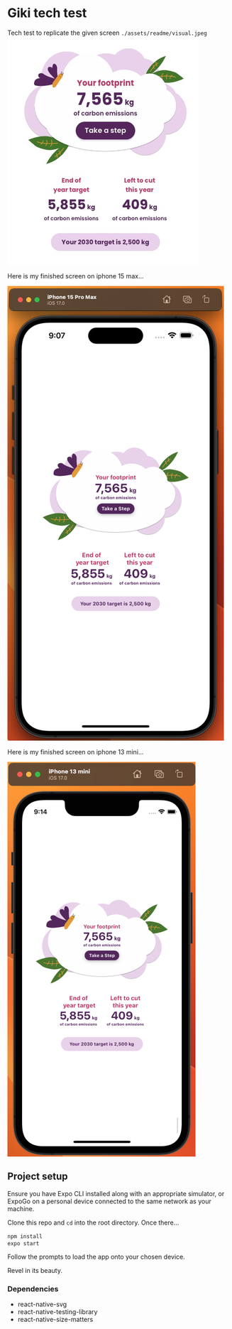 # Giki tech test

Tech test to replicate the given screen `./assets/readme/visual.jpeg`
![Reference image](./assets/readme/visual.jpeg)

Here is my finished screen on iphone 15 max...

![Screen on iPhone 15](./assets/readme/iphone15.png)


Here is my finished screen on iphone 13 mini...

![Screen on iPhone 13 mini](./assets/readme/iphone13mini.png)


## Project setup

Ensure you have Expo CLI installed along with an appropriate simulator, or ExpoGo on a personal device connected to the same network as your machine.

Clone this repo and `cd` into the root directory. Once there...
```
npm install
expo start
```
Follow the prompts to load the app onto your chosen device.

Revel in its beauty.

### Dependencies
- react-native-svg
- react-native-testing-library
- react-native-size-matters
